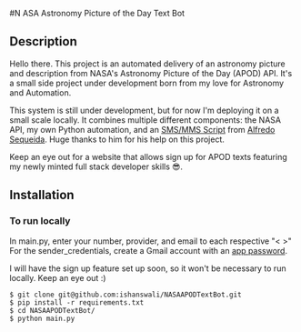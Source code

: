 #N ASA Astronomy Picture of the Day Text Bot

## Description
Hello there. This project is an automated delivery of an astronomy picture and description from NASA's Astronomy Picture of the Day (APOD) API. It's a small side project under development born from my love for Astronomy and Automation.

This system is still under development, but for now I'm deploying it on a small scale locally. It combines multiple different components: the NASA API, my own Python automation, and an [SMS/MMS Script](https://youtu.be/4-ysecoraKo) from [Alfredo Sequeida](https://github.com/AlfredoSequeida/). Huge thanks to him for his help on this project.

Keep an eye out for a website that allows sign up for APOD texts featuring my newly minted full stack developer skills 😎. 

## Installation

### To run locally
In main.py, enter your number, provider, and email to each respective "<    >"
For the sender_credentials, create a Gmail account with an [app password](https://support.google.com/mail/answer/185833?hl=en). 

I will have the sign up feature set up soon, so it won't be necessary to run locally. Keep an eye out :)

```
$ git clone git@github.com:ishanswali/NASAAPODTextBot.git
$ pip install -r requirements.txt
$ cd NASAAPODTextBot/
$ python main.py
```
